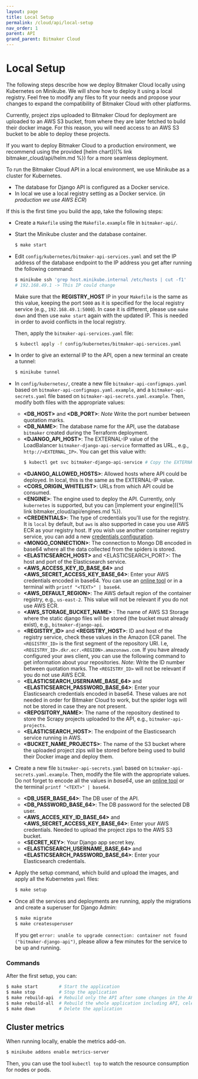 ```yaml
---
layout: page
title: Local Setup
permalink: /cloud/api/local-setup
nav_order: 1
parent: API
grand_parent: Bitmaker Cloud
---
```


# Local Setup
The following steps describe how we deploy Bitmaker Cloud locally using Kubernetes
on Minikube. We will show how to deploy it using a local registry.
Feel free to modify any files to fit your needs and propose your
changes to expand the compatibility of Bitmaker Cloud with other platforms.

Currently, project zips uploaded to Bitmaker Cloud for deployment are uploaded
to an AWS S3 bucket, from where they are later fetched to build their docker image.
For this reason, you will need access to an AWS S3 bucket to be able to deploy 
these projects.

If you want to deploy Bitmaker Cloud to a production environment, we recommend
using the provided [helm chart]({% link bitmaker_cloud/api/helm.md %}) for a
more seamless deployment.

To run the Bitmaker Cloud API in a local environment, we use Minikube as a cluster for Kubernetes.
- The database for Django API is configured as a Docker service.
- In local we use a local registry setting as a Docker service. (*in production we use AWS ECR*)

If this is the first time you build the app, take the following steps:

- Create a `Makefile` using the `Makefile.example` file in `bitmaker-api/`.

- Start the Minikube cluster and the database container.
  ```bash
  $ make start
  ```

- Edit `config/kubernetes/bitmaker-api-services.yaml` and set the IP address of the database endpoint to the IP address you get after running the following command:
  ```bash
  $ minikube ssh 'grep host.minikube.internal /etc/hosts | cut -f1'
  # 192.168.49.1 -> This IP could change
  ```
  Make sure that the **REGISTRY_HOST** IP in your `Makefile` is the same as this value, keeping the port `5000`
  as it is specified for the local registry service (e.g., `192.168.49.1:5000`). In case it is different, please use
  `make down` and then use `make start` again with the updated IP. This is needed in order to avoid conflicts in the
  local registry.

  Then, apply the `bitmaker-api-services.yaml` file:
  ```bash
  $ kubectl apply -f config/kubernetes/bitmaker-api-services.yaml
  ```

- In order to give an external IP to the API, open a new terminal an create a tunnel:
  ```bash
  $ minikube tunnel
  ```

- In `config/kubernetes/`, create a new file `bitmaker-api-configmaps.yaml` based on `bitmaker-api-configmaps.yaml.example`,
  and a `bitmaker-api-secrets.yaml` file based on `bitmaker-api-secrets.yaml.example`.
  Then, modify both files with the appropriate values:
  - **\<DB_HOST\>** and **\<DB_PORT\>**: _Note_ Write the port number between quotation marks.
  - **\<DB_NAME\>**: The database name for the API, use the database `bitmaker` created during the Terraform deployment.
  - **\<DJANGO_API_HOST\>**: The EXTERNAL-IP value of the LoadBalancer `bitmaker-django-api-service` formatted as URL., e.g., `http://<EXTERNAL_IP>`. You can get this value with:
	```bash
	$ kubectl get svc bitmaker-django-api-service # Copy the EXTERNAL-IP
	```
  - **\<DJANGO_ALLOWED_HOSTS\>**: Allowed hosts where API could be deployed. In local, this is the same as the EXTERNAL-IP value.
  - **\<CORS_ORIGIN_WHITELIST\>**: URLs from which API could be consumed.
  - **\<ENGINE\>**: The engine used to deploy the API. Currently, only `kubernetes` is supported, but you can [implement your engine]({% link bitmaker_cloud/api/engines.md %}).
  - **\<CREDENTIALS\>**: The type of credentials you'll use for the registry. It is `local` by default, but `aws` is also supported
            in case you use AWS ECR as your registry host. If you wish use another container registry service, you can add a new
            [credentials configuration](https://github.com/bitmakerla/bitmaker-cloud/tree/main/bitmaker-api/credentials).
  - **\<MONGO_CONNECTION\>**: The connection to Mongo DB encoded in base64 where all the data collected from the spiders is stored.
  - **\<ELASTICSEARCH_HOST\>** and <ELASTICSEARCH_PORT\>: The host and port of the Elasticsearch service.
  - **\<AWS_ACCESS_KEY_ID_BASE_64\>** and **<AWS_SECRET_ACCESS_KEY_BASE_64\>**: Enter your AWS credentials encoded in base64.
            You can use an [online tool](https://www.base64encode.org/) or in a terminal with `printf "<TEXT>" | base64`.
  - **\<AWS_DEFAULT_REGION\>**: The AWS default region of the container registry, e.g., `us-east-2`. This value will not be relevant if you do not use AWS ECR.
  - **\<AWS_STORAGE_BUCKET_NAME\>** : The name of AWS S3 Storage where the static django files will be stored (the bucket must already exist), e.g., `bitmaker-django-api`.
  - **\<REGISTRY_ID\>** and **\<REGISTRY_HOST\>**: ID and host of the registry service, check these values in the
            Amazon ECR panel. The `<REGISTRY_ID>` is the first segment of the repository URI. I.e,
            `<REGISTRY_ID>.dkr.ecr.<REGION>.amazonaws.com`. If you have already configured your aws client, you can use the
            following command to get information about your repositories. _Note_: Write the ID number between quotation marks.
            The `<REGISTRY_ID>` will not be relevant if you do not use AWS ECR.
  - **\<ELASTICSEARCH_USERNAME_BASE_64\>** and **<ELASTICSEARCH_PASSWORD_BASE_64\>**: Enter your Elasticsearch credentials encoded in base64. These values are not needed
            in order for Bitmaker Cloud to work, but the spider logs will not be stored in case they are not present.
  - **\<REPOSITORY_NAME\>**: The name of the repository destined to store the Scrapy projects uploaded to the API, e.g., `bitmaker-api-projects`.
  - **\<ELASTICSEARCH_HOST\>**: The endpoint of the Elasticsearch service running in AWS.
  - **\<BUCKET_NAME_PROJECTS\>**: The name of the S3 bucket where the uploaded project zips will be stored before being used
            to build their Docker image and deploy them.

- Create a new file `bitmaker-api-secrets.yaml` based on `bitmaker-api-secrets.yaml.example`. Then, modify the file with the appropriate values. Do not forget to encode all the values in _base64_,
  use an [online tool](https://www.base64encode.org/) or the terminal `printf "<TEXT>" | base64`.
  - **\<DB_USER_BASE_64\>**: The DB user of the API.
  - **\<DB_PASSWORD_BASE_64\>**: The DB password for the selected DB user.
  - **\<AWS_ACCES_KEY_ID_BASE_64\>** and **\<AWS_SECRET_ACCESS_KEY_BASE_64\>**: Enter your AWS credentials. Needed to upload the project zips to the AWS S3 bucket.
  - **\<SECRET_KEY\>**: Your Django app secret key.
  - **\<ELASTICSEARCH_USERNAME_BASE_64\>** and **\<ELASTICSEARCH_PASSWORD_BASE_64\>**: Enter your Elasticsearch credentials.

- Apply the setup command, which build and upload the images, and apply all the Kubernetes `yaml` files:
  ```bash
  $ make setup
  ```

- Once all the services and deployments are running, apply the migrations and create a superuser for Django Admin:
  ```bash
  $ make migrate
  $ make createsuperuser
  ```
  If you get `error: unable to upgrade connection: container not found ("bitmaker-django-api")`, please allow a few minutes
  for the service to be up and running.

### Commands

After the first setup, you can:
```bash
$ make start        # Start the application
$ make stop         # Stop the application
$ make rebuild-api  # Rebuild only the API after some changes in the API
$ make rebuild-all  # Rebuild the whole application including API, celery beat & worker, and redis
$ make down         # Delete the application
```

## Cluster metrics

When running locally, enable the metrics add-on.
```bash
$ minikube addons enable metrics-server
```

Then, you can use the tool `kubectl top` to watch the resource consumption for nodes or pods.
